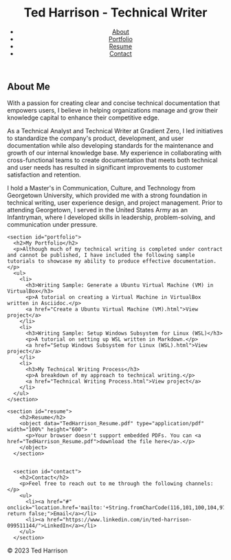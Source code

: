 <!DOCTYPE html>
<html lang="en">
<head>
  <meta charset="UTF-8">
  <meta name="viewport" content="width=device-width, initial-scale=1.0">
  <title>Ted Harrison - Technical Writer</title>
  <link rel="stylesheet" href="style.css">

</head>
<body>
  <header>
    <h1>Ted Harrison - Technical Writer</h1>
    <nav>
      <ul>
        <li><a href="#about">About</a></li>
        <li><a href="#portfolio">Portfolio</a></li>
        <li><a href="#resume">Resume</a></li>
        <li><a href="#contact">Contact</a></li>
      </ul>
    </nav>
  </header>

  <main>
    <section id="about">
        <h2>About Me</h2>
        <p>With a passion for creating clear and concise technical documentation that empowers users, I believe in helping organizations manage and grow their knowledge capital to enhance their competitive edge.</p>
        <p>As a Technical Analyst and Technical Writer at Gradient Zero, I led initiatives to standardize the company's product, development, and user documentation while also developing standards for the maintenance and growth of our internal knowledge base. My experience in collaborating with cross-functional teams to create documentation that meets both technical and user needs has resulted in significant improvements to customer satisfaction and retention.</p>
        <p>I hold a Master's in Communication, Culture, and Technology from Georgetown University, which provided me with a strong foundation in technical writing, user experience design, and project management. Prior to attending Georgetown, I served in the United States Army as an Infantryman, where I developed skills in leadership, problem-solving, and communication under pressure.</p>
      </section>
      

    <section id="portfolio">
      <h2>My Portfolio</h2>
      <p>Although much of my technical writing is completed under contract and cannot be published, I have included the following sample tutorials to showcase my ability to produce effective documentation.</p>
      <ul>
        <li>
          <h3>Writing Sample: Generate a Ubuntu Virtual Machine (VM) in VirtualBox</h3>
          <p>A tutorial on creating a Virtual Machine in VirtualBox written in Asciidoc.</p>
          <a href="Create a Ubuntu Virtual Machine (VM).html">View project</a>
        </li>
        <li>
          <h3>Writing Sample: Setup Windows Subsystem for Linux (WSL)</h3>
          <p>A tutorial on setting up WSL written in Markdown.</p>
          <a href="Setup Windows Subsystem for Linux (WSL).html">View project</a>
        </li>
        <li>
          <h3>My Technical Writing Process</h3>
          <p>A breakdown of my approach to technical writing.</p>
          <a href="Technical Writing Process.html">View project</a>
        </li>
      </ul>
    </section>

    <section id="resume"> 
        <h2>Resume</h2>
        <object data="TedHarrison_Resume.pdf" type="application/pdf" width="100%" height="600">
          <p>Your browser doesn't support embedded PDFs. You can <a href="TedHarrison_Resume.pdf">download the file here</a>.</p>
        </object>
      </section>
      

      <section id="contact">
        <h2>Contact</h2>
        <p>Feel free to reach out to me through the following channels:</p>
        <ul>
          <li><a href="#" onclick="location.href='mailto:'+String.fromCharCode(116,101,100,104,97,114,114,105,115,111,110,50,48,49,51,64,103,109,97,105,108,46,99,111,109); return false;">Email</a></li>
          <li><a href="https://www.linkedin.com/in/ted-harrison-099511144/">LinkedIn</a></li>
        </ul>
      </section>
      
  </main>

  <footer>
    <p>&copy; 2023 Ted Harrison</p>
  </footer>
</body>
</html>
